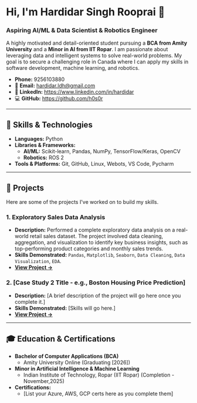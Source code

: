 # Hi, I'm Hardidar Singh Rooprai 👋

### Aspiring AI/ML & Data Scientist & Robotics Engineer

A highly motivated and detail-oriented student pursuing a **BCA from Amity University** and a **Minor in AI from IIT Ropar**. I am passionate about leveraging data and intelligent systems to solve real-world problems. My goal is to secure a challenging role in Canada where I can apply my skills in software development, machine learning, and robotics.

- **Phone:** 9256103880
- 📧 **Email:** hardidar.ldh@gmail.com
- 💼 **LinkedIn:** https://www.linkedin.com/in/hardidar
- 💻 **GitHub:** https://github.com/h0s0r

---

## 🔧 Skills & Technologies

- **Languages:** Python
- **Libraries & Frameworks:**
  - **AI/ML:** Scikit-learn, Pandas, NumPy, TensorFlow/Keras, OpenCV
  - **Robotics:** ROS 2
- **Tools & Platforms:** Git, GitHub, Linux, Webots, VS Code, Pycharm

---

## 🚀 Projects

Here are some of the projects I've worked on to build my skills.

### 1. Exploratory Sales Data Analysis
- **Description:** Performed a complete exploratory data analysis on a real-world retail sales dataset. The project involved data cleaning, aggregation, and visualization to identify key business insights, such as top-performing product categories and monthly sales trends.
- **Skills Demonstrated:** `Pandas`, `Matplotlib`, `Seaborn`, `Data Cleaning`, `Data Visualization`, `EDA`.
- **[View Project ->](https://github.com/h0s0r/Analyzing_Retail_Sales_Data)**

### 2. [Case Study 2 Title - e.g., Boston Housing Price Prediction]
- **Description:** [A brief description of the project will go here once you complete it.]
- **Skills Demonstrated:** [Skills will go here.]
- **[View Project ->]()**

---

## 🎓 Education & Certifications

- **Bachelor of Computer Applications (BCA)**
  - Amity University Online (Graduating [2026])
- **Minor in Artificial Intelligence & Machine Learning**
  - Indian Institute of Technology, Ropar (IIT Ropar) (Completion - November,2025)
- **Certifications:**
  - [List your Azure, AWS, GCP certs here as you complete them]
